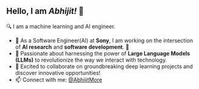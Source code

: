 ## Hello, I am *Abhijit!* 👋

🔍 I am a machine learning and AI engineer.

- 🔭 As a Software Engineer(AI) at **Sony**, I am working on the intersection of **AI research** and **software development**. 🚀
- 🌟 Passionate about harnessing the power of **Large Language Models (LLMs)** to revolutionize the way we interact with technology.
- 👯 Excited to collaborate on groundbreaking deep learning projects and discover innovative opportunities!
- 📫 Connect with me: [@AbhijitMore](https://www.linkedin.com/in/hey-abhijit-more/)
